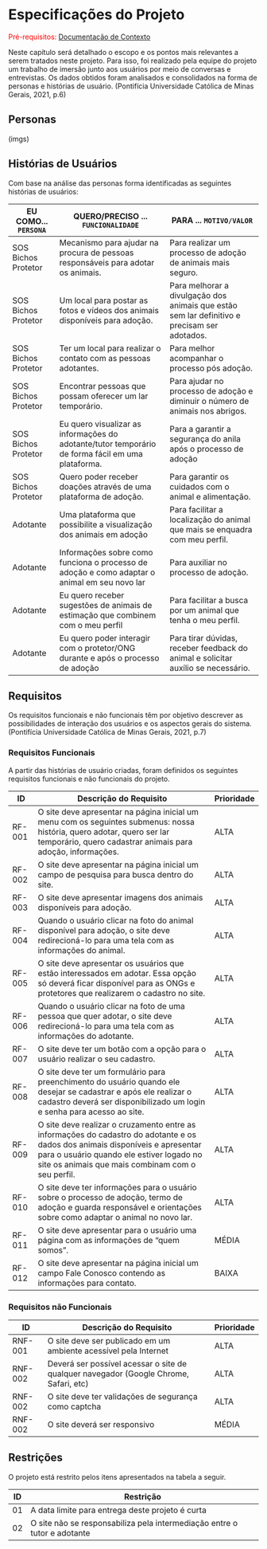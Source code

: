 # Especificações do Projeto

<span style="color:red">Pré-requisitos: <a href="1-Documentação de Contexto.md"> Documentação de Contexto</a></span>

Neste capítulo será detalhado o escopo e os pontos mais relevantes a serem tratados neste projeto.  Para isso, foi realizado pela equipe do projeto um trabalho de imersão junto aos usuários por meio de conversas e entrevistas. Os dados obtidos foram analisados e consolidados na forma de personas e histórias de usuário. (Pontifícia Universidade Católica de Minas Gerais, 2021, p.6)

## Personas

(imgs)


## Histórias de Usuários

Com base na análise das personas forma identificadas as seguintes histórias de usuários:

|EU COMO... `PERSONA`| QUERO/PRECISO ... `FUNCIONALIDADE` |PARA ... `MOTIVO/VALOR`                 |
|--------------------|------------------------------------|----------------------------------------|
|SOS Bichos Protetor |Mecanismo para ajudar na procura de pessoas responsáveis para adotar os animais. | Para realizar um processo de adoção de animais mais seguro. |
|SOS Bichos Protetor |Um local para postar as fotos e vídeos dos animais disponíveis para adoção. | Para melhorar a divulgação dos animais que estão sem lar definitivo e precisam ser adotados. |
|SOS Bichos Protetor |Ter um local para realizar o contato com as pessoas adotantes.| Para melhor acompanhar o processo pós adoção.|
|SOS Bichos Protetor |Encontrar pessoas que possam oferecer um lar temporário.| Para ajudar no processo de adoção e diminuir o número de animais nos abrigos.|
|SOS Bichos Protetor |Eu quero visualizar as informações do adotante/tutor temporário de forma fácil em uma plataforma. | Para a garantir a segurança do anila após o processo de adoção |
|SOS Bichos Protetor |Quero poder receber doações através de uma plataforma de adoção.| Para garantir os cuidados com o animal e alimentação. |
|Adotante |Uma plataforma que possibilite a visualização dos animais em adoção | Para facilitar a localização do animal que mais se enquadra com meu perfil. |
|Adotante |Informações sobre como funciona o processo de adoção e como adaptar o animal em seu novo lar | Para auxiliar no processo de adoção. |
|Adotante |Eu quero receber sugestões de animais de estimação que combinem com o meu perfil | Para facilitar a busca por um animal que tenha o meu perfil. |
|Adotante |Eu quero poder interagir com o protetor/ONG durante e após o processo de adoção | Para tirar dúvidas, receber feedback do animal e solicitar auxílio se necessário. |


## Requisitos

Os requisitos funcionais e não funcionais têm por objetivo descrever as possibilidades de interação dos usuários e os aspectos gerais do sistema. (Pontifícia Universidade Católica de Minas Gerais, 2021, p.7)

### Requisitos Funcionais

A partir das histórias de usuário criadas, foram definidos os seguintes requisitos funcionais e não funcionais do projeto.

|ID     | Descrição do Requisito  | Prioridade |
|-------|-----------------------------------------|----|
|RF-001 | O site deve apresentar na página inicial um menu com os seguintes submenus: nossa história, quero adotar, quero ser lar temporário, quero cadastrar animais para  adoção, informações. | ALTA | 
|RF-002 | O site deve apresentar na página inicial um campo de pesquisa para busca dentro do site. | ALTA |
|RF-003 | O site deve apresentar imagens dos animais disponíveis para adoção. | ALTA |
|RF-004 | Quando o usuário clicar na foto do animal disponível para adoção, o site deve redirecioná-lo para uma tela com as informações do animal. | ALTA |
|RF-005 | O site deve apresentar os usuários que estão interessados em adotar. Essa opção só deverá ficar disponível para as ONGs e protetores que realizarem o cadastro no site. | ALTA |
|RF-006 | Quando o usuário clicar na foto de uma pessoa que quer adotar, o site deve redirecioná-lo para uma tela com as informações do adotante. | ALTA |
|RF-007 | O site deve ter um botão com a opção para o usuário realizar o seu cadastro. | ALTA |
|RF-008 | O site deve ter um formulário para preenchimento do usuário quando ele desejar se cadastrar e após ele realizar o cadastro deverá ser disponibilizado um login e senha para acesso ao site. | ALTA |
|RF-009 | O site deve realizar o cruzamento entre as informações do cadastro do adotante e os dados dos animais disponíveis e apresentar para o usuário quando ele estiver logado no site os animais que mais combinam com o seu perfil. | ALTA |
|RF-010 | O site deve ter informações para o usuário sobre o processo de adoção, termo de adoção e guarda responsável e orientações sobre como adaptar o animal no novo lar. | ALTA |
|RF-011 |O site deve apresentar para o usuário uma página com as informações de “quem somos”. | MÉDIA |
|RF-012 | O site deve apresentar na página inicial um campo Fale Conosco contendo as informações para contato. | BAIXA |




### Requisitos não Funcionais

|ID     | Descrição do Requisito  |Prioridade |
|-------|-------------------------|----|
|RNF-001| O site deve ser publicado em um ambiente acessível pela Internet| ALTA | 
|RNF-002|Deverá ser possível acessar o site de qualquer navegador (Google Chrome, Safari, etc) |  ALTA | 
|RNF-002| O site deve ter validações de segurança como captcha |  ALTA | 
|RNF-002| O site deverá ser responsivo |  MÉDIA | 



## Restrições

O projeto está restrito pelos itens apresentados na tabela a seguir.

|ID| Restrição                                             |
|--|-------------------------------------------------------|
|01| A data limite para entrega deste projeto é curta |
|02| O site não se responsabiliza pela intermediação entre o tutor e adotante |


